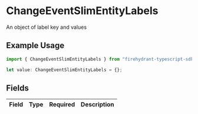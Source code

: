 # ChangeEventSlimEntityLabels

An object of label key and values

## Example Usage

```typescript
import { ChangeEventSlimEntityLabels } from "firehydrant-typescript-sdk/models/components";

let value: ChangeEventSlimEntityLabels = {};
```

## Fields

| Field       | Type        | Required    | Description |
| ----------- | ----------- | ----------- | ----------- |